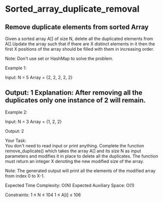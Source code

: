 # Sorted_array_duplicate_removal


Remove duplicate elements from sorted Array
--------------------------------------------

Given a sorted array A[] of size N, delete all the duplicated elements from A[].Update the array such that if there are X distinct elements in it then the first X positions of the array should be filled with them in increasing order.

Note: Don't use set or HashMap to solve the problem.

Example 1:

Input:
N = 5
Array = {2, 2, 2, 2, 2}


Output: 1
Explanation: After removing all the duplicates 
only one instance of 2 will remain.
--------------------------------------------------------------------------------------


Example 2:

Input:
N = 3
Array = {1, 2, 2}


Output: 2

Your Task:  
You don't need to read input or print anything. Complete the function remove_duplicate() which takes the array A[] and its size N as input parameters and modifies it in place to delete all the duplicates. The function must return an integer X denoting the new modified size of the array. 

Note: The generated output will print all the elements of the modified array from index 0 to X-1.


Expected Time Complexity: O(N)
Expected Auxiliary Space: O(1)


Constraints:
1 ≤ N ≤ 104
1 ≤ A[i] ≤ 106
